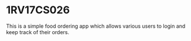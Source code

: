 # 1RV17CS026

This is a simple food ordering app which allows various users to login and keep track of their orders.

